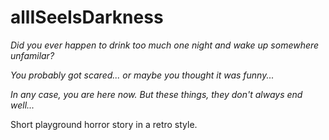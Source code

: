 # allISeeIsDarkness

*Did you ever happen to drink too much one night and wake up somewhere unfamilar?*

*You probably got scared... or maybe you thought it was funny...*

*In any case, you are here now. But these things, they don't always end well...*

Short playground horror story in a retro style.
